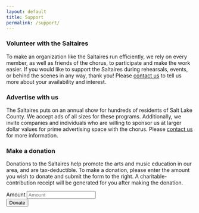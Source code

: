 ```yaml
---
layout: default
title: Support
permalink: /support/
---
```


### Volunteer with the Saltaires

To make an organization like the Saltaires run efficiently, we rely on every member, as well as friends of the chorus, to participate and make the work easier.  If you would like to support the Saltaires during rehearsals, events, or behind the scenes in any way, thank you! Please <a href="mailto:contact@saltaires.org">contact us</a> to tell us more about your availability and interest.

### Advertise with us

The Saltaires puts on an annual show for hundreds of residents of Salt Lake County.  We accept ads of all sizes for these programs. Additionally, we invite companies and individuals who are willing to sponsor us at larger dollar values for prime advertising space with the chorus. Please <a href="mailto:contact@saltaires.org">contact us</a> for more information.

### Make a donation

<div class="row">
  <div class="col-md-8">
    <p>Donations to the Saltaires help promote the arts and music education in our area,
    and are tax-deductible. To make a donation, please enter the amount you wish to
    donate and submit the form to the right. A charitable-contribution receipt will be generated for you after making the donation.</p>
  </div>
  <div class="col-md-4">
    <form action="" method="POST" class="form-inline">
      <div id="error_explanation"></div>
      <div class="form-group">
        <label class="sr-only" for="amount">Amount</label>
        <input type="text" class="form-control" id="amount" placeholder="Amount">
      </div>
      <button type="submit" class="btn btn-default" id="donateButton">Donate</button>
    </form>
  </div>
</div>
<script src="https://checkout.stripe.com/checkout.js"></script>
<script>
function validateAmount(amount) {
  amount = amount.replace(/\$/g, '').replace(/\,/g, '')
  amount = parseFloat(amount);
  if (isNaN(amount)) {
    $('#error_explanation').html('<p>Please enter a valid amount in USD ($).</p>');
  }
  else if (amount < 5.00) {
    $('#error_explanation').html('<p>Donation amount must be at least $5.</p>');
  }
  else {
    amount = amount * 100; // Needs to be an integer!
  }
  return amount;
}

var handler = StripeCheckout.configure({
  key: 'pk_live_OQBvwJEC1ALJMWBN59v0YWb3',
  locale: 'auto',
  name: 'Saltaires',
  description: 'One-time donation',
  token: function(token) {
    var payload = {
      receipt_email: token.email,
      amount: validateAmount($('input#amount').val()),
      description: 'Saltaires Donation',
      source: token.id
    };
    function success(data) {
      window.location.replace("/thanks");
    }
    $('body').prepend('<div class="loading">Loading&#8230;</div>');
    $.ajax({
      contentType: 'application/json',
      data:        JSON.stringify(payload),
      dataType:    'json',
      success:     success,
      processData: false,
      type:        'POST',
      url:         'https://5wahuhtsif.execute-api.us-west-2.amazonaws.com/prod'
    });
  }
});

$('#donateButton').on('click', function(e) {
  e.preventDefault();
  $('#error_explanation').html('');
  var amount = validateAmount($('input#amount').val());
  if (amount >= 500) {
    handler.open({ amount: Math.round(amount) });
  }
});

$(window).on('popstate', function() {
  handler.close();
});
</script>
